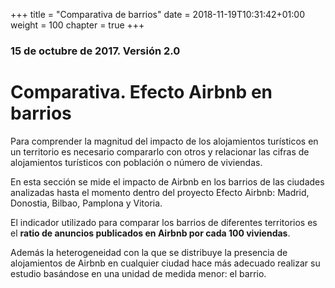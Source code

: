 +++
title = "Comparativa de barrios"
date = 2018-11-19T10:31:42+01:00
weight = 100
chapter = true
+++

### 15 de octubre de 2017. Versión 2.0

# Comparativa. Efecto Airbnb en barrios

Para comprender la magnitud del impacto de los alojamientos turísticos en un territorio es necesario compararlo con otros y relacionar las cifras de alojamientos turísticos con población o número de viviendas.

En esta sección se mide el impacto de Airbnb en los barrios de las ciudades analizadas hasta el momento dentro del proyecto Efecto Airbnb: Madrid, Donostia, Bilbao, Pamplona y Vitoria.

El indicador utilizado para comparar los barrios de diferentes territorios es el **ratio de anuncios publicados en Airbnb por cada 100 viviendas**.

Además la heterogeneidad con la que se distribuye la presencia de alojamientos de Airbnb en cualquier ciudad hace más adecuado realizar su estudio basándose en una unidad de medida menor: el barrio.
